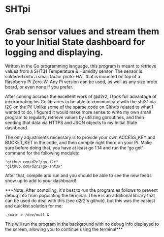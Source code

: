 # SHTpi
Grab sensor values and stream them to your Initial State dashboard for logging and displaying.
================================

Written in the Go programming language, this program is meant to retrieve values from a SHT31 Temperature & Humidity sensor. The sensor is soldered onto a small factor proto-HAT that is mounted on top of a Raspberry Pi Zero-W. Any Pi version can be used, as well as any size proto board, or even none if you prefer.

After coming accross the excellent work of @d2r2, I took full advantage of incorporating his Go libraries to be able to communicate with the sht31 via I2C on the Pi!
Unlike some of the sparse code on Github related to what I wanted to do, I figured it would make more sense to write my own small program to regularly retrieve values by utilizing goroutines, and then sending that data via HTTPS and JSON objects to my Initial State dashboard.

The only adjustments necessary is to provide your own ACCESS_KEY and BUCKET_KET in the code, and then compile right there on your Pi. Make sure before doing that, you have at least go 1.14 and run the 'go get' command for the following modules:
        
	"github.com/d2r2/go-i2c"
	"github.com/d2r2/go-sht3x"

After that, compile and run and you should be able to see the new feeds show up to add to your dashboard!

***Note: After compiling, it's best to run the program as follows to prevent debug info from populating the terminal. There is an additional library that can be used do deal with this (see d2r2's github), but this was the easiest and quickist solution for me:

	./main > /dev/null &

This will run the program in the background with no debug info displayed to the screen, allowing you to continue using the terminal***
